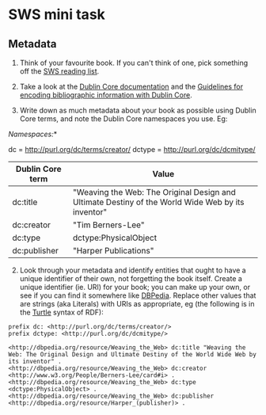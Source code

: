 # SWS mini task

## Metadata 

1. Think of your favourite book. If you can't think of one, pick something off the [SWS reading list](http://www.inf.ed.ac.uk/teaching/courses/sws/#course-info).

2. Take a look at the [Dublin Core documentation](http://purl.org/dc/terms/) and the [Guidelines for encoding bibliographic information with Dublin Core](http://dublincore.org/documents/dc-citation-guidelines/).

3. Write down as much metadata about your book as possible using Dublin Core terms, and note the Dublin Core namespaces you use. Eg:

*Namespaces:**

dc = http://purl.org/dc/terms/creator/
dctype = http://purl.org/dc/dcmitype/

| Dublin Core term | Value |
| ---------------- | ----- |
| dc:title | "Weaving the Web: The Original Design and Ultimate Destiny of the World Wide Web by its inventor" |
| dc:creator | "Tim Berners-Lee" |
| dc:type | dctype:PhysicalObject |
| dc:publisher | "Harper Publications" |


2. Look through your metadata and identify entities that ought to have a unique identifier of their own, not forgetting the book itself. Create a unique identifier (ie. URI) for your book; you can make up your own, or see if you can find it somewhere like [DBPedia](http://dbpedia.org). Replace other values that are strings (aka Literals) with URIs as appropriate, eg (the following is in the [Turtle](http://www.w3.org/TR/turtle/) syntax of RDF):

```
prefix dc: <http://purl.org/dc/terms/creator/>
prefix dctype: <http://purl.org/dc/dcmitype/>

<http://dbpedia.org/resource/Weaving_the_Web> dc:title "Weaving the Web: The Original Design and Ultimate Destiny of the World Wide Web by its inventor" .
<http://dbpedia.org/resource/Weaving_the_Web> dc:creator <http://www.w3.org/People/Berners-Lee/card#i> .
<http://dbpedia.org/resource/Weaving_the_Web> dc:type <dctype:PhysicalObject> .
<http://dbpedia.org/resource/Weaving_the_Web> dc:publisher <http://dbpedia.org/resource/Harper_(publisher)> .
```
